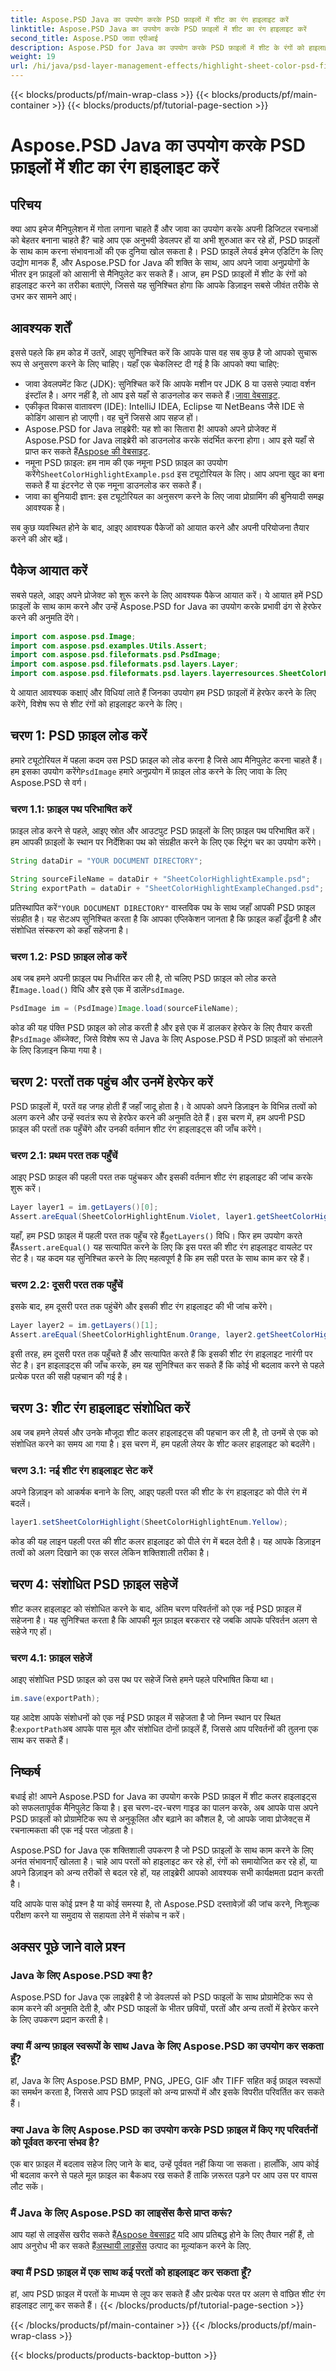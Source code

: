 ```yaml
---
title: Aspose.PSD Java का उपयोग करके PSD फ़ाइलों में शीट का रंग हाइलाइट करें
linktitle: Aspose.PSD Java का उपयोग करके PSD फ़ाइलों में शीट का रंग हाइलाइट करें
second_title: Aspose.PSD जावा एपीआई
description: Aspose.PSD for Java का उपयोग करके PSD फ़ाइलों में शीट के रंगों को हाइलाइट करना सीखें। Java में अपनी छवि हेरफेर कौशल को बढ़ाने के लिए हमारे चरण-दर-चरण मार्गदर्शिका का पालन करें।
weight: 19
url: /hi/java/psd-layer-management-effects/highlight-sheet-color-psd-files/
---
```


{{< blocks/products/pf/main-wrap-class >}}
{{< blocks/products/pf/main-container >}}
{{< blocks/products/pf/tutorial-page-section >}}

# Aspose.PSD Java का उपयोग करके PSD फ़ाइलों में शीट का रंग हाइलाइट करें

## परिचय

क्या आप इमेज मैनिपुलेशन में गोता लगाना चाहते हैं और जावा का उपयोग करके अपनी डिजिटल रचनाओं को बेहतर बनाना चाहते हैं? चाहे आप एक अनुभवी डेवलपर हों या अभी शुरुआत कर रहे हों, PSD फ़ाइलों के साथ काम करना संभावनाओं की एक दुनिया खोल सकता है। PSD फ़ाइलें लेयर्ड इमेज एडिटिंग के लिए उद्योग मानक हैं, और Aspose.PSD for Java की शक्ति के साथ, आप अपने जावा अनुप्रयोगों के भीतर इन फ़ाइलों को आसानी से मैनिपुलेट कर सकते हैं। आज, हम PSD फ़ाइलों में शीट के रंगों को हाइलाइट करने का तरीका बताएंगे, जिससे यह सुनिश्चित होगा कि आपके डिज़ाइन सबसे जीवंत तरीके से उभर कर सामने आएं।

## आवश्यक शर्तें

इससे पहले कि हम कोड में उतरें, आइए सुनिश्चित करें कि आपके पास वह सब कुछ है जो आपको सुचारू रूप से अनुसरण करने के लिए चाहिए। यहाँ एक चेकलिस्ट दी गई है कि आपको क्या चाहिए:

-  जावा डेवलपमेंट किट (JDK): सुनिश्चित करें कि आपके मशीन पर JDK 8 या उससे ज़्यादा वर्शन इंस्टॉल है। अगर नहीं है, तो आप इसे यहाँ से डाउनलोड कर सकते हैं।[जावा वेबसाइट](https://www.oracle.com/java/technologies/javase-downloads.html).
- एकीकृत विकास वातावरण (IDE): IntelliJ IDEA, Eclipse या NetBeans जैसे IDE से कोडिंग आसान हो जाएगी। वह चुनें जिससे आप सहज हों।
- Aspose.PSD for Java लाइब्रेरी: यह शो का सितारा है! आपको अपने प्रोजेक्ट में Aspose.PSD for Java लाइब्रेरी को डाउनलोड करके संदर्भित करना होगा। आप इसे यहाँ से प्राप्त कर सकते हैं[Aspose की वेबसाइट](https://releases.aspose.com/psd/java/).
-  नमूना PSD फ़ाइल: हम नाम की एक नमूना PSD फ़ाइल का उपयोग करेंगे`SheetColorHighlightExample.psd` इस ट्यूटोरियल के लिए। आप अपना खुद का बना सकते हैं या इंटरनेट से एक नमूना डाउनलोड कर सकते हैं।
- जावा का बुनियादी ज्ञान: इस ट्यूटोरियल का अनुसरण करने के लिए जावा प्रोग्रामिंग की बुनियादी समझ आवश्यक है।

सब कुछ व्यवस्थित होने के बाद, आइए आवश्यक पैकेजों को आयात करने और अपनी परियोजना तैयार करने की ओर बढ़ें।

## पैकेज आयात करें

सबसे पहले, आइए अपने प्रोजेक्ट को शुरू करने के लिए आवश्यक पैकेज आयात करें। ये आयात हमें PSD फ़ाइलों के साथ काम करने और उन्हें Aspose.PSD for Java का उपयोग करके प्रभावी ढंग से हेरफेर करने की अनुमति देंगे।

```java
import com.aspose.psd.Image;
import com.aspose.psd.examples.Utils.Assert;
import com.aspose.psd.fileformats.psd.PsdImage;
import com.aspose.psd.fileformats.psd.layers.Layer;
import com.aspose.psd.fileformats.psd.layers.layerresources.SheetColorHighlightEnum;
```

ये आयात आवश्यक कक्षाएं और विधियां लाते हैं जिनका उपयोग हम PSD फ़ाइलों में हेरफेर करने के लिए करेंगे, विशेष रूप से शीट रंगों को हाइलाइट करने के लिए।

## चरण 1: PSD फ़ाइल लोड करें

हमारे ट्यूटोरियल में पहला कदम उस PSD फ़ाइल को लोड करना है जिसे आप मैनिपुलेट करना चाहते हैं। हम इसका उपयोग करेंगे`PsdImage` हमारे अनुप्रयोग में फ़ाइल लोड करने के लिए जावा के लिए Aspose.PSD से वर्ग।

### चरण 1.1: फ़ाइल पथ परिभाषित करें

फ़ाइल लोड करने से पहले, आइए स्रोत और आउटपुट PSD फ़ाइलों के लिए फ़ाइल पथ परिभाषित करें। हम आपकी फ़ाइलों के स्थान पर निर्देशिका पथ को संग्रहीत करने के लिए एक स्ट्रिंग चर का उपयोग करेंगे।

```java
String dataDir = "YOUR DOCUMENT DIRECTORY";

String sourceFileName = dataDir + "SheetColorHighlightExample.psd";
String exportPath = dataDir + "SheetColorHighlightExampleChanged.psd";
```

 प्रतिस्थापित करें`"YOUR DOCUMENT DIRECTORY"` वास्तविक पथ के साथ जहाँ आपकी PSD फ़ाइल संग्रहीत है। यह सेटअप सुनिश्चित करता है कि आपका एप्लिकेशन जानता है कि फ़ाइल कहाँ ढूँढनी है और संशोधित संस्करण को कहाँ सहेजना है।

### चरण 1.2: PSD फ़ाइल लोड करें

 अब जब हमने अपनी फ़ाइल पथ निर्धारित कर ली है, तो चलिए PSD फ़ाइल को लोड करते हैं`Image.load()` विधि और इसे एक में डालें`PsdImage`.

```java
PsdImage im = (PsdImage)Image.load(sourceFileName);
```

 कोड की यह पंक्ति PSD फ़ाइल को लोड करती है और इसे एक में डालकर हेरफेर के लिए तैयार करती है`PsdImage` ऑब्जेक्ट, जिसे विशेष रूप से Java के लिए Aspose.PSD में PSD फ़ाइलों को संभालने के लिए डिज़ाइन किया गया है।

## चरण 2: परतों तक पहुंच और उनमें हेरफेर करें

PSD फ़ाइलों में, परतें वह जगह होती हैं जहाँ जादू होता है। वे आपको अपने डिज़ाइन के विभिन्न तत्वों को अलग करने और उन्हें स्वतंत्र रूप से हेरफेर करने की अनुमति देते हैं। इस चरण में, हम अपनी PSD फ़ाइल की परतों तक पहुँचेंगे और उनकी वर्तमान शीट रंग हाइलाइट्स की जाँच करेंगे।

### चरण 2.1: प्रथम परत तक पहुँचें

आइए PSD फ़ाइल की पहली परत तक पहुंचकर और इसकी वर्तमान शीट रंग हाइलाइट की जांच करके शुरू करें।

```java
Layer layer1 = im.getLayers()[0];
Assert.areEqual(SheetColorHighlightEnum.Violet, layer1.getSheetColorHighlight());
```

 यहाँ, हम PSD फ़ाइल में पहली परत तक पहुँच रहे हैं`getLayers()` विधि। फिर हम उपयोग करते हैं`Assert.areEqual()` यह सत्यापित करने के लिए कि इस परत की शीट रंग हाइलाइट वायलेट पर सेट है। यह कदम यह सुनिश्चित करने के लिए महत्वपूर्ण है कि हम सही परत के साथ काम कर रहे हैं।

### चरण 2.2: दूसरी परत तक पहुँचें

इसके बाद, हम दूसरी परत तक पहुंचेंगे और इसकी शीट रंग हाइलाइट की भी जांच करेंगे।

```java
Layer layer2 = im.getLayers()[1];
Assert.areEqual(SheetColorHighlightEnum.Orange, layer2.getSheetColorHighlight());
```

इसी तरह, हम दूसरी परत तक पहुँचते हैं और सत्यापित करते हैं कि इसकी शीट रंग हाइलाइट नारंगी पर सेट है। इन हाइलाइट्स की जाँच करके, हम यह सुनिश्चित कर सकते हैं कि कोई भी बदलाव करने से पहले प्रत्येक परत की सही पहचान की गई है।

## चरण 3: शीट रंग हाइलाइट संशोधित करें

अब जब हमने लेयर्स और उनके मौजूदा शीट कलर हाइलाइट्स की पहचान कर ली है, तो उनमें से एक को संशोधित करने का समय आ गया है। इस चरण में, हम पहली लेयर के शीट कलर हाइलाइट को बदलेंगे।

### चरण 3.1: नई शीट रंग हाइलाइट सेट करें

अपने डिज़ाइन को आकर्षक बनाने के लिए, आइए पहली परत की शीट के रंग हाइलाइट को पीले रंग में बदलें।

```java
layer1.setSheetColorHighlight(SheetColorHighlightEnum.Yellow);
```

कोड की यह लाइन पहली परत की शीट कलर हाइलाइट को पीले रंग में बदल देती है। यह आपके डिज़ाइन तत्वों को अलग दिखाने का एक सरल लेकिन शक्तिशाली तरीका है।

## चरण 4: संशोधित PSD फ़ाइल सहेजें

शीट कलर हाइलाइट को संशोधित करने के बाद, अंतिम चरण परिवर्तनों को एक नई PSD फ़ाइल में सहेजना है। यह सुनिश्चित करता है कि आपकी मूल फ़ाइल बरकरार रहे जबकि आपके परिवर्तन अलग से सहेजे गए हों।

### चरण 4.1: फ़ाइल सहेजें

आइए संशोधित PSD फ़ाइल को उस पथ पर सहेजें जिसे हमने पहले परिभाषित किया था।

```java
im.save(exportPath);
```

 यह आदेश आपके संशोधनों को एक नई PSD फ़ाइल में सहेजता है जो निम्न स्थान पर स्थित है:`exportPath`अब आपके पास मूल और संशोधित दोनों फ़ाइलें हैं, जिससे आप परिवर्तनों की तुलना एक साथ कर सकते हैं।

## निष्कर्ष

बधाई हो! आपने Aspose.PSD for Java का उपयोग करके PSD फ़ाइल में शीट कलर हाइलाइट्स को सफलतापूर्वक मैनिपुलेट किया है। इस चरण-दर-चरण गाइड का पालन करके, अब आपके पास अपने PSD फ़ाइलों को प्रोग्रामेटिक रूप से अनुकूलित और बढ़ाने का कौशल है, जो आपके जावा प्रोजेक्ट्स में रचनात्मकता की एक नई परत जोड़ता है।

Aspose.PSD for Java एक शक्तिशाली उपकरण है जो PSD फ़ाइलों के साथ काम करने के लिए अनंत संभावनाएँ खोलता है। चाहे आप परतों को हाइलाइट कर रहे हों, रंगों को समायोजित कर रहे हों, या अपने डिज़ाइन को अन्य तरीकों से बदल रहे हों, यह लाइब्रेरी आपको आवश्यक सभी कार्यक्षमता प्रदान करती है।

यदि आपके पास कोई प्रश्न है या कोई समस्या है, तो Aspose.PSD दस्तावेज़ों की जांच करने, निःशुल्क परीक्षण करने या समुदाय से सहायता लेने में संकोच न करें।

## अक्सर पूछे जाने वाले प्रश्न

### Java के लिए Aspose.PSD क्या है?
Aspose.PSD for Java एक लाइब्रेरी है जो डेवलपर्स को PSD फाइलों के साथ प्रोग्रामेटिक रूप से काम करने की अनुमति देती है, और PSD फाइलों के भीतर छवियों, परतों और अन्य तत्वों में हेरफेर करने के लिए उपकरण प्रदान करती है।

### क्या मैं अन्य फ़ाइल स्वरूपों के साथ Java के लिए Aspose.PSD का उपयोग कर सकता हूँ?
हां, Java के लिए Aspose.PSD BMP, PNG, JPEG, GIF और TIFF सहित कई फ़ाइल स्वरूपों का समर्थन करता है, जिससे आप PSD फ़ाइलों को अन्य प्रारूपों में और इसके विपरीत परिवर्तित कर सकते हैं।

### क्या Java के लिए Aspose.PSD का उपयोग करके PSD फ़ाइल में किए गए परिवर्तनों को पूर्ववत करना संभव है?
एक बार फ़ाइल में बदलाव सहेज लिए जाने के बाद, उन्हें पूर्ववत नहीं किया जा सकता। हालाँकि, आप कोई भी बदलाव करने से पहले मूल फ़ाइल का बैकअप रख सकते हैं ताकि ज़रूरत पड़ने पर आप उस पर वापस लौट सकें।

### मैं Java के लिए Aspose.PSD का लाइसेंस कैसे प्राप्त करूं?
 आप यहां से लाइसेंस खरीद सकते हैं[Aspose वेबसाइट](https://purchase.aspose.com/buy) यदि आप प्रतिबद्ध होने के लिए तैयार नहीं हैं, तो आप अनुरोध भी कर सकते हैं[अस्थायी लाइसेंस](https://purchase.aspose.com/temporary-license/) उत्पाद का मूल्यांकन करने के लिए.

### क्या मैं PSD फ़ाइल में एक साथ कई परतों को हाइलाइट कर सकता हूँ?
हां, आप PSD फ़ाइल में परतों के माध्यम से लूप कर सकते हैं और प्रत्येक परत पर अलग से वांछित शीट रंग हाइलाइट लागू कर सकते हैं।
{{< /blocks/products/pf/tutorial-page-section >}}

{{< /blocks/products/pf/main-container >}}
{{< /blocks/products/pf/main-wrap-class >}}

{{< blocks/products/products-backtop-button >}}
